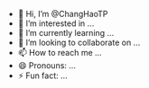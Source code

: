 - 👋 Hi, I’m @ChangHaoTP
- 👀 I’m interested in ...
- 🌱 I’m currently learning ...
- 💞️ I’m looking to collaborate on ...
- 📫 How to reach me ...
- 😄 Pronouns: ...
- ⚡ Fun fact: ...

<!---
ChangHaoTP/ChangHaoTP is a ✨ special ✨ repository because its `README.md` (this file) appears on your GitHub profile.
You can click the Preview link to take a look at your changes.
--->
